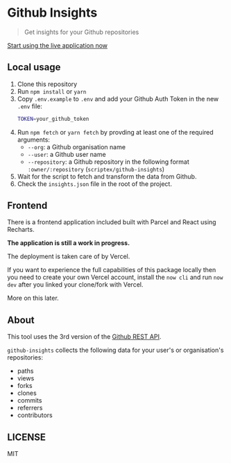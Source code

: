 # Github Insights

> Get insights for your Github repositories

[Start using the live application now](https://github-repository-insights.now.sh/)

## Local usage

1. Clone this repository
2. Run `npm install` or `yarn`
3. Copy `.env.example` to `.env` and add your Github Auth Token in the new `.env` file:
    ```sh
    TOKEN=your_github_token
    ```
4. Run `npm fetch` or `yarn fetch` by provding at least one of the required arguments:
    - `--org`: a Github organisation name
    - `--user`: a Github user name
    - `--repository`: a Github repository in the following format `:owner/:repository` (`scriptex/github-insights`)
5. Wait for the script to fetch and transform the data from Github.
6. Check the `insights.json` file in the root of the project.

## Frontend

There is a frontend application included built with Parcel and React using Recharts.

**The application is still a work in progress.**

The deployment is taken care of by Vercel.

If you want to experience the full capabilities of this package locally then you need to create your own Vercel account, install the `now cli` and run `now dev` after you linked your clone/fork with Vercel.

More on this later.

## About

This tool uses the 3rd version of the [Github REST API](https://developer.github.com/v3/).

`github-insights` collects the following data for your user's or organisation's repositories:

-   paths
-   views
-   forks
-   clones
-   commits
-   referrers
-   contributors

## LICENSE

MIT
